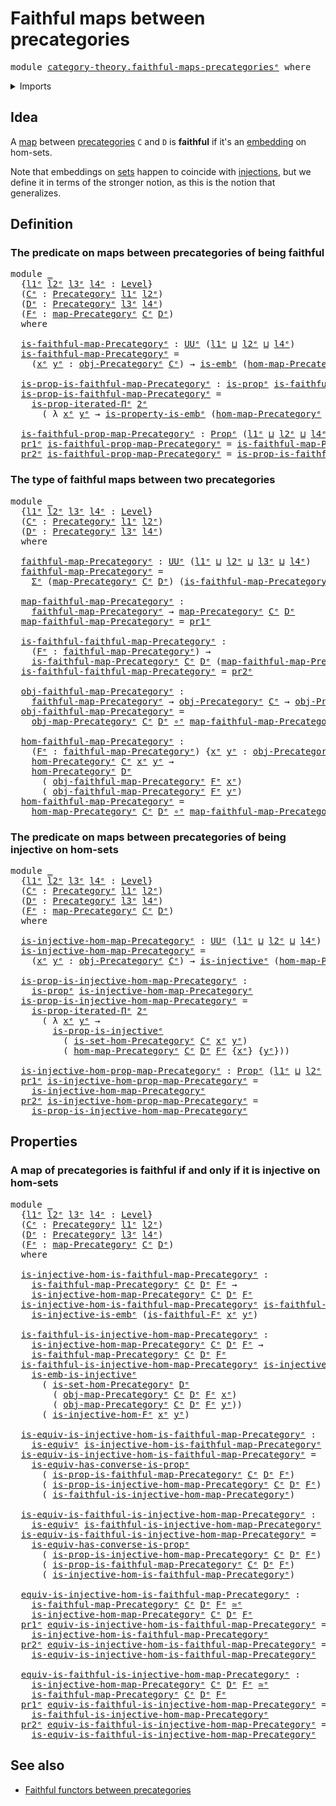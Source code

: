 # Faithful maps between precategories

<pre class="Agda"><a id="48" class="Keyword">module</a> <a id="55" href="category-theory.faithful-maps-precategories%25E1%25B5%2589.html" class="Module">category-theory.faithful-maps-precategoriesᵉ</a> <a id="100" class="Keyword">where</a>
</pre>
<details><summary>Imports</summary>

<pre class="Agda"><a id="156" class="Keyword">open</a> <a id="161" class="Keyword">import</a> <a id="168" href="elementary-number-theory.natural-numbers%25E1%25B5%2589.html" class="Module">elementary-number-theory.natural-numbersᵉ</a>
<a id="210" class="Keyword">open</a> <a id="215" class="Keyword">import</a> <a id="222" href="category-theory.maps-precategories%25E1%25B5%2589.html" class="Module">category-theory.maps-precategoriesᵉ</a>
<a id="258" class="Keyword">open</a> <a id="263" class="Keyword">import</a> <a id="270" href="category-theory.precategories%25E1%25B5%2589.html" class="Module">category-theory.precategoriesᵉ</a>

<a id="302" class="Keyword">open</a> <a id="307" class="Keyword">import</a> <a id="314" href="foundation.dependent-pair-types%25E1%25B5%2589.html" class="Module">foundation.dependent-pair-typesᵉ</a>
<a id="347" class="Keyword">open</a> <a id="352" class="Keyword">import</a> <a id="359" href="foundation.embeddings%25E1%25B5%2589.html" class="Module">foundation.embeddingsᵉ</a>
<a id="382" class="Keyword">open</a> <a id="387" class="Keyword">import</a> <a id="394" href="foundation.equivalences%25E1%25B5%2589.html" class="Module">foundation.equivalencesᵉ</a>
<a id="419" class="Keyword">open</a> <a id="424" class="Keyword">import</a> <a id="431" href="foundation.function-types%25E1%25B5%2589.html" class="Module">foundation.function-typesᵉ</a>
<a id="458" class="Keyword">open</a> <a id="463" class="Keyword">import</a> <a id="470" href="foundation.injective-maps%25E1%25B5%2589.html" class="Module">foundation.injective-mapsᵉ</a>
<a id="497" class="Keyword">open</a> <a id="502" class="Keyword">import</a> <a id="509" href="foundation.iterated-dependent-product-types%25E1%25B5%2589.html" class="Module">foundation.iterated-dependent-product-typesᵉ</a>
<a id="554" class="Keyword">open</a> <a id="559" class="Keyword">import</a> <a id="566" href="foundation.logical-equivalences%25E1%25B5%2589.html" class="Module">foundation.logical-equivalencesᵉ</a>
<a id="599" class="Keyword">open</a> <a id="604" class="Keyword">import</a> <a id="611" href="foundation.propositions%25E1%25B5%2589.html" class="Module">foundation.propositionsᵉ</a>
<a id="636" class="Keyword">open</a> <a id="641" class="Keyword">import</a> <a id="648" href="foundation.sets%25E1%25B5%2589.html" class="Module">foundation.setsᵉ</a>
<a id="665" class="Keyword">open</a> <a id="670" class="Keyword">import</a> <a id="677" href="foundation.universe-levels%25E1%25B5%2589.html" class="Module">foundation.universe-levelsᵉ</a>
</pre>
</details>

## Idea

A [map](category-theory.maps-precategories.md) between
[precategories](category-theory.precategories.md) `C` and `D` is **faithful** if
it's an [embedding](foundation-core.embeddings.md) on hom-sets.

Note that embeddings on [sets](foundation-core.sets.md) happen to coincide with
[injections](foundation.injective-maps.md), but we define it in terms of the
stronger notion, as this is the notion that generalizes.

## Definition

### The predicate on maps between precategories of being faithful

<pre class="Agda"><a id="1237" class="Keyword">module</a> <a id="1244" href="category-theory.faithful-maps-precategories%25E1%25B5%2589.html#1244" class="Module">_</a>
  <a id="1248" class="Symbol">{</a><a id="1249" href="category-theory.faithful-maps-precategories%25E1%25B5%2589.html#1249" class="Bound">l1ᵉ</a> <a id="1253" href="category-theory.faithful-maps-precategories%25E1%25B5%2589.html#1253" class="Bound">l2ᵉ</a> <a id="1257" href="category-theory.faithful-maps-precategories%25E1%25B5%2589.html#1257" class="Bound">l3ᵉ</a> <a id="1261" href="category-theory.faithful-maps-precategories%25E1%25B5%2589.html#1261" class="Bound">l4ᵉ</a> <a id="1265" class="Symbol">:</a> <a id="1267" href="Agda.Primitive.html#742" class="Postulate">Level</a><a id="1272" class="Symbol">}</a>
  <a id="1276" class="Symbol">(</a><a id="1277" href="category-theory.faithful-maps-precategories%25E1%25B5%2589.html#1277" class="Bound">Cᵉ</a> <a id="1280" class="Symbol">:</a> <a id="1282" href="category-theory.precategories%25E1%25B5%2589.html#3370" class="Function">Precategoryᵉ</a> <a id="1295" href="category-theory.faithful-maps-precategories%25E1%25B5%2589.html#1249" class="Bound">l1ᵉ</a> <a id="1299" href="category-theory.faithful-maps-precategories%25E1%25B5%2589.html#1253" class="Bound">l2ᵉ</a><a id="1302" class="Symbol">)</a>
  <a id="1306" class="Symbol">(</a><a id="1307" href="category-theory.faithful-maps-precategories%25E1%25B5%2589.html#1307" class="Bound">Dᵉ</a> <a id="1310" class="Symbol">:</a> <a id="1312" href="category-theory.precategories%25E1%25B5%2589.html#3370" class="Function">Precategoryᵉ</a> <a id="1325" href="category-theory.faithful-maps-precategories%25E1%25B5%2589.html#1257" class="Bound">l3ᵉ</a> <a id="1329" href="category-theory.faithful-maps-precategories%25E1%25B5%2589.html#1261" class="Bound">l4ᵉ</a><a id="1332" class="Symbol">)</a>
  <a id="1336" class="Symbol">(</a><a id="1337" href="category-theory.faithful-maps-precategories%25E1%25B5%2589.html#1337" class="Bound">Fᵉ</a> <a id="1340" class="Symbol">:</a> <a id="1342" href="category-theory.maps-precategories%25E1%25B5%2589.html#1332" class="Function">map-Precategoryᵉ</a> <a id="1359" href="category-theory.faithful-maps-precategories%25E1%25B5%2589.html#1277" class="Bound">Cᵉ</a> <a id="1362" href="category-theory.faithful-maps-precategories%25E1%25B5%2589.html#1307" class="Bound">Dᵉ</a><a id="1364" class="Symbol">)</a>
  <a id="1368" class="Keyword">where</a>

  <a id="1377" href="category-theory.faithful-maps-precategories%25E1%25B5%2589.html#1377" class="Function">is-faithful-map-Precategoryᵉ</a> <a id="1406" class="Symbol">:</a> <a id="1408" href="Agda.Primitive.html#429" class="Primitive">UUᵉ</a> <a id="1412" class="Symbol">(</a><a id="1413" href="category-theory.faithful-maps-precategories%25E1%25B5%2589.html#1249" class="Bound">l1ᵉ</a> <a id="1417" href="Agda.Primitive.html#961" class="Primitive Operator">⊔</a> <a id="1419" href="category-theory.faithful-maps-precategories%25E1%25B5%2589.html#1253" class="Bound">l2ᵉ</a> <a id="1423" href="Agda.Primitive.html#961" class="Primitive Operator">⊔</a> <a id="1425" href="category-theory.faithful-maps-precategories%25E1%25B5%2589.html#1261" class="Bound">l4ᵉ</a><a id="1428" class="Symbol">)</a>
  <a id="1432" href="category-theory.faithful-maps-precategories%25E1%25B5%2589.html#1377" class="Function">is-faithful-map-Precategoryᵉ</a> <a id="1461" class="Symbol">=</a>
    <a id="1467" class="Symbol">(</a><a id="1468" href="category-theory.faithful-maps-precategories%25E1%25B5%2589.html#1468" class="Bound">xᵉ</a> <a id="1471" href="category-theory.faithful-maps-precategories%25E1%25B5%2589.html#1471" class="Bound">yᵉ</a> <a id="1474" class="Symbol">:</a> <a id="1476" href="category-theory.precategories%25E1%25B5%2589.html#4836" class="Function">obj-Precategoryᵉ</a> <a id="1493" href="category-theory.faithful-maps-precategories%25E1%25B5%2589.html#1277" class="Bound">Cᵉ</a><a id="1495" class="Symbol">)</a> <a id="1497" class="Symbol">→</a> <a id="1499" href="foundation-core.embeddings%25E1%25B5%2589.html#1101" class="Function">is-embᵉ</a> <a id="1507" class="Symbol">(</a><a id="1508" href="category-theory.maps-precategories%25E1%25B5%2589.html#1720" class="Function">hom-map-Precategoryᵉ</a> <a id="1529" href="category-theory.faithful-maps-precategories%25E1%25B5%2589.html#1277" class="Bound">Cᵉ</a> <a id="1532" href="category-theory.faithful-maps-precategories%25E1%25B5%2589.html#1307" class="Bound">Dᵉ</a> <a id="1535" href="category-theory.faithful-maps-precategories%25E1%25B5%2589.html#1337" class="Bound">Fᵉ</a> <a id="1538" class="Symbol">{</a><a id="1539" href="category-theory.faithful-maps-precategories%25E1%25B5%2589.html#1468" class="Bound">xᵉ</a><a id="1541" class="Symbol">}</a> <a id="1543" class="Symbol">{</a><a id="1544" href="category-theory.faithful-maps-precategories%25E1%25B5%2589.html#1471" class="Bound">yᵉ</a><a id="1546" class="Symbol">})</a>

  <a id="1552" href="category-theory.faithful-maps-precategories%25E1%25B5%2589.html#1552" class="Function">is-prop-is-faithful-map-Precategoryᵉ</a> <a id="1589" class="Symbol">:</a> <a id="1591" href="foundation-core.propositions%25E1%25B5%2589.html#1041" class="Function">is-propᵉ</a> <a id="1600" href="category-theory.faithful-maps-precategories%25E1%25B5%2589.html#1377" class="Function">is-faithful-map-Precategoryᵉ</a>
  <a id="1631" href="category-theory.faithful-maps-precategories%25E1%25B5%2589.html#1552" class="Function">is-prop-is-faithful-map-Precategoryᵉ</a> <a id="1668" class="Symbol">=</a>
    <a id="1674" href="foundation.iterated-dependent-product-types%25E1%25B5%2589.html#5846" class="Function">is-prop-iterated-Πᵉ</a> <a id="1694" href="elementary-number-theory.natural-numbers%25E1%25B5%2589.html#892" class="Function">2ᵉ</a>
      <a id="1703" class="Symbol">(</a> <a id="1705" class="Symbol">λ</a> <a id="1707" href="category-theory.faithful-maps-precategories%25E1%25B5%2589.html#1707" class="Bound">xᵉ</a> <a id="1710" href="category-theory.faithful-maps-precategories%25E1%25B5%2589.html#1710" class="Bound">yᵉ</a> <a id="1713" class="Symbol">→</a> <a id="1715" href="foundation.embeddings%25E1%25B5%2589.html#1505" class="Function">is-property-is-embᵉ</a> <a id="1735" class="Symbol">(</a><a id="1736" href="category-theory.maps-precategories%25E1%25B5%2589.html#1720" class="Function">hom-map-Precategoryᵉ</a> <a id="1757" href="category-theory.faithful-maps-precategories%25E1%25B5%2589.html#1277" class="Bound">Cᵉ</a> <a id="1760" href="category-theory.faithful-maps-precategories%25E1%25B5%2589.html#1307" class="Bound">Dᵉ</a> <a id="1763" href="category-theory.faithful-maps-precategories%25E1%25B5%2589.html#1337" class="Bound">Fᵉ</a> <a id="1766" class="Symbol">{</a><a id="1767" href="category-theory.faithful-maps-precategories%25E1%25B5%2589.html#1707" class="Bound">xᵉ</a><a id="1769" class="Symbol">}</a> <a id="1771" class="Symbol">{</a><a id="1772" href="category-theory.faithful-maps-precategories%25E1%25B5%2589.html#1710" class="Bound">yᵉ</a><a id="1774" class="Symbol">}))</a>

  <a id="1781" href="category-theory.faithful-maps-precategories%25E1%25B5%2589.html#1781" class="Function">is-faithful-prop-map-Precategoryᵉ</a> <a id="1815" class="Symbol">:</a> <a id="1817" href="foundation-core.propositions%25E1%25B5%2589.html#1181" class="Function">Propᵉ</a> <a id="1823" class="Symbol">(</a><a id="1824" href="category-theory.faithful-maps-precategories%25E1%25B5%2589.html#1249" class="Bound">l1ᵉ</a> <a id="1828" href="Agda.Primitive.html#961" class="Primitive Operator">⊔</a> <a id="1830" href="category-theory.faithful-maps-precategories%25E1%25B5%2589.html#1253" class="Bound">l2ᵉ</a> <a id="1834" href="Agda.Primitive.html#961" class="Primitive Operator">⊔</a> <a id="1836" href="category-theory.faithful-maps-precategories%25E1%25B5%2589.html#1261" class="Bound">l4ᵉ</a><a id="1839" class="Symbol">)</a>
  <a id="1843" href="foundation.dependent-pair-types%25E1%25B5%2589.html#697" class="Field">pr1ᵉ</a> <a id="1848" href="category-theory.faithful-maps-precategories%25E1%25B5%2589.html#1781" class="Function">is-faithful-prop-map-Precategoryᵉ</a> <a id="1882" class="Symbol">=</a> <a id="1884" href="category-theory.faithful-maps-precategories%25E1%25B5%2589.html#1377" class="Function">is-faithful-map-Precategoryᵉ</a>
  <a id="1915" href="foundation.dependent-pair-types%25E1%25B5%2589.html#711" class="Field">pr2ᵉ</a> <a id="1920" href="category-theory.faithful-maps-precategories%25E1%25B5%2589.html#1781" class="Function">is-faithful-prop-map-Precategoryᵉ</a> <a id="1954" class="Symbol">=</a> <a id="1956" href="category-theory.faithful-maps-precategories%25E1%25B5%2589.html#1552" class="Function">is-prop-is-faithful-map-Precategoryᵉ</a>
</pre>
### The type of faithful maps between two precategories

<pre class="Agda"><a id="2063" class="Keyword">module</a> <a id="2070" href="category-theory.faithful-maps-precategories%25E1%25B5%2589.html#2070" class="Module">_</a>
  <a id="2074" class="Symbol">{</a><a id="2075" href="category-theory.faithful-maps-precategories%25E1%25B5%2589.html#2075" class="Bound">l1ᵉ</a> <a id="2079" href="category-theory.faithful-maps-precategories%25E1%25B5%2589.html#2079" class="Bound">l2ᵉ</a> <a id="2083" href="category-theory.faithful-maps-precategories%25E1%25B5%2589.html#2083" class="Bound">l3ᵉ</a> <a id="2087" href="category-theory.faithful-maps-precategories%25E1%25B5%2589.html#2087" class="Bound">l4ᵉ</a> <a id="2091" class="Symbol">:</a> <a id="2093" href="Agda.Primitive.html#742" class="Postulate">Level</a><a id="2098" class="Symbol">}</a>
  <a id="2102" class="Symbol">(</a><a id="2103" href="category-theory.faithful-maps-precategories%25E1%25B5%2589.html#2103" class="Bound">Cᵉ</a> <a id="2106" class="Symbol">:</a> <a id="2108" href="category-theory.precategories%25E1%25B5%2589.html#3370" class="Function">Precategoryᵉ</a> <a id="2121" href="category-theory.faithful-maps-precategories%25E1%25B5%2589.html#2075" class="Bound">l1ᵉ</a> <a id="2125" href="category-theory.faithful-maps-precategories%25E1%25B5%2589.html#2079" class="Bound">l2ᵉ</a><a id="2128" class="Symbol">)</a>
  <a id="2132" class="Symbol">(</a><a id="2133" href="category-theory.faithful-maps-precategories%25E1%25B5%2589.html#2133" class="Bound">Dᵉ</a> <a id="2136" class="Symbol">:</a> <a id="2138" href="category-theory.precategories%25E1%25B5%2589.html#3370" class="Function">Precategoryᵉ</a> <a id="2151" href="category-theory.faithful-maps-precategories%25E1%25B5%2589.html#2083" class="Bound">l3ᵉ</a> <a id="2155" href="category-theory.faithful-maps-precategories%25E1%25B5%2589.html#2087" class="Bound">l4ᵉ</a><a id="2158" class="Symbol">)</a>
  <a id="2162" class="Keyword">where</a>

  <a id="2171" href="category-theory.faithful-maps-precategories%25E1%25B5%2589.html#2171" class="Function">faithful-map-Precategoryᵉ</a> <a id="2197" class="Symbol">:</a> <a id="2199" href="Agda.Primitive.html#429" class="Primitive">UUᵉ</a> <a id="2203" class="Symbol">(</a><a id="2204" href="category-theory.faithful-maps-precategories%25E1%25B5%2589.html#2075" class="Bound">l1ᵉ</a> <a id="2208" href="Agda.Primitive.html#961" class="Primitive Operator">⊔</a> <a id="2210" href="category-theory.faithful-maps-precategories%25E1%25B5%2589.html#2079" class="Bound">l2ᵉ</a> <a id="2214" href="Agda.Primitive.html#961" class="Primitive Operator">⊔</a> <a id="2216" href="category-theory.faithful-maps-precategories%25E1%25B5%2589.html#2083" class="Bound">l3ᵉ</a> <a id="2220" href="Agda.Primitive.html#961" class="Primitive Operator">⊔</a> <a id="2222" href="category-theory.faithful-maps-precategories%25E1%25B5%2589.html#2087" class="Bound">l4ᵉ</a><a id="2225" class="Symbol">)</a>
  <a id="2229" href="category-theory.faithful-maps-precategories%25E1%25B5%2589.html#2171" class="Function">faithful-map-Precategoryᵉ</a> <a id="2255" class="Symbol">=</a>
    <a id="2261" href="foundation.dependent-pair-types%25E1%25B5%2589.html#585" class="Record">Σᵉ</a> <a id="2264" class="Symbol">(</a><a id="2265" href="category-theory.maps-precategories%25E1%25B5%2589.html#1332" class="Function">map-Precategoryᵉ</a> <a id="2282" href="category-theory.faithful-maps-precategories%25E1%25B5%2589.html#2103" class="Bound">Cᵉ</a> <a id="2285" href="category-theory.faithful-maps-precategories%25E1%25B5%2589.html#2133" class="Bound">Dᵉ</a><a id="2287" class="Symbol">)</a> <a id="2289" class="Symbol">(</a><a id="2290" href="category-theory.faithful-maps-precategories%25E1%25B5%2589.html#1377" class="Function">is-faithful-map-Precategoryᵉ</a> <a id="2319" href="category-theory.faithful-maps-precategories%25E1%25B5%2589.html#2103" class="Bound">Cᵉ</a> <a id="2322" href="category-theory.faithful-maps-precategories%25E1%25B5%2589.html#2133" class="Bound">Dᵉ</a><a id="2324" class="Symbol">)</a>

  <a id="2329" href="category-theory.faithful-maps-precategories%25E1%25B5%2589.html#2329" class="Function">map-faithful-map-Precategoryᵉ</a> <a id="2359" class="Symbol">:</a>
    <a id="2365" href="category-theory.faithful-maps-precategories%25E1%25B5%2589.html#2171" class="Function">faithful-map-Precategoryᵉ</a> <a id="2391" class="Symbol">→</a> <a id="2393" href="category-theory.maps-precategories%25E1%25B5%2589.html#1332" class="Function">map-Precategoryᵉ</a> <a id="2410" href="category-theory.faithful-maps-precategories%25E1%25B5%2589.html#2103" class="Bound">Cᵉ</a> <a id="2413" href="category-theory.faithful-maps-precategories%25E1%25B5%2589.html#2133" class="Bound">Dᵉ</a>
  <a id="2418" href="category-theory.faithful-maps-precategories%25E1%25B5%2589.html#2329" class="Function">map-faithful-map-Precategoryᵉ</a> <a id="2448" class="Symbol">=</a> <a id="2450" href="foundation.dependent-pair-types%25E1%25B5%2589.html#697" class="Field">pr1ᵉ</a>

  <a id="2458" href="category-theory.faithful-maps-precategories%25E1%25B5%2589.html#2458" class="Function">is-faithful-faithful-map-Precategoryᵉ</a> <a id="2496" class="Symbol">:</a>
    <a id="2502" class="Symbol">(</a><a id="2503" href="category-theory.faithful-maps-precategories%25E1%25B5%2589.html#2503" class="Bound">Fᵉ</a> <a id="2506" class="Symbol">:</a> <a id="2508" href="category-theory.faithful-maps-precategories%25E1%25B5%2589.html#2171" class="Function">faithful-map-Precategoryᵉ</a><a id="2533" class="Symbol">)</a> <a id="2535" class="Symbol">→</a>
    <a id="2541" href="category-theory.faithful-maps-precategories%25E1%25B5%2589.html#1377" class="Function">is-faithful-map-Precategoryᵉ</a> <a id="2570" href="category-theory.faithful-maps-precategories%25E1%25B5%2589.html#2103" class="Bound">Cᵉ</a> <a id="2573" href="category-theory.faithful-maps-precategories%25E1%25B5%2589.html#2133" class="Bound">Dᵉ</a> <a id="2576" class="Symbol">(</a><a id="2577" href="category-theory.faithful-maps-precategories%25E1%25B5%2589.html#2329" class="Function">map-faithful-map-Precategoryᵉ</a> <a id="2607" href="category-theory.faithful-maps-precategories%25E1%25B5%2589.html#2503" class="Bound">Fᵉ</a><a id="2609" class="Symbol">)</a>
  <a id="2613" href="category-theory.faithful-maps-precategories%25E1%25B5%2589.html#2458" class="Function">is-faithful-faithful-map-Precategoryᵉ</a> <a id="2651" class="Symbol">=</a> <a id="2653" href="foundation.dependent-pair-types%25E1%25B5%2589.html#711" class="Field">pr2ᵉ</a>

  <a id="2661" href="category-theory.faithful-maps-precategories%25E1%25B5%2589.html#2661" class="Function">obj-faithful-map-Precategoryᵉ</a> <a id="2691" class="Symbol">:</a>
    <a id="2697" href="category-theory.faithful-maps-precategories%25E1%25B5%2589.html#2171" class="Function">faithful-map-Precategoryᵉ</a> <a id="2723" class="Symbol">→</a> <a id="2725" href="category-theory.precategories%25E1%25B5%2589.html#4836" class="Function">obj-Precategoryᵉ</a> <a id="2742" href="category-theory.faithful-maps-precategories%25E1%25B5%2589.html#2103" class="Bound">Cᵉ</a> <a id="2745" class="Symbol">→</a> <a id="2747" href="category-theory.precategories%25E1%25B5%2589.html#4836" class="Function">obj-Precategoryᵉ</a> <a id="2764" href="category-theory.faithful-maps-precategories%25E1%25B5%2589.html#2133" class="Bound">Dᵉ</a>
  <a id="2769" href="category-theory.faithful-maps-precategories%25E1%25B5%2589.html#2661" class="Function">obj-faithful-map-Precategoryᵉ</a> <a id="2799" class="Symbol">=</a>
    <a id="2805" href="category-theory.maps-precategories%25E1%25B5%2589.html#1498" class="Function">obj-map-Precategoryᵉ</a> <a id="2826" href="category-theory.faithful-maps-precategories%25E1%25B5%2589.html#2103" class="Bound">Cᵉ</a> <a id="2829" href="category-theory.faithful-maps-precategories%25E1%25B5%2589.html#2133" class="Bound">Dᵉ</a> <a id="2832" href="foundation-core.function-types%25E1%25B5%2589.html#476" class="Function Operator">∘ᵉ</a> <a id="2835" href="category-theory.faithful-maps-precategories%25E1%25B5%2589.html#2329" class="Function">map-faithful-map-Precategoryᵉ</a>

  <a id="2868" href="category-theory.faithful-maps-precategories%25E1%25B5%2589.html#2868" class="Function">hom-faithful-map-Precategoryᵉ</a> <a id="2898" class="Symbol">:</a>
    <a id="2904" class="Symbol">(</a><a id="2905" href="category-theory.faithful-maps-precategories%25E1%25B5%2589.html#2905" class="Bound">Fᵉ</a> <a id="2908" class="Symbol">:</a> <a id="2910" href="category-theory.faithful-maps-precategories%25E1%25B5%2589.html#2171" class="Function">faithful-map-Precategoryᵉ</a><a id="2935" class="Symbol">)</a> <a id="2937" class="Symbol">{</a><a id="2938" href="category-theory.faithful-maps-precategories%25E1%25B5%2589.html#2938" class="Bound">xᵉ</a> <a id="2941" href="category-theory.faithful-maps-precategories%25E1%25B5%2589.html#2941" class="Bound">yᵉ</a> <a id="2944" class="Symbol">:</a> <a id="2946" href="category-theory.precategories%25E1%25B5%2589.html#4836" class="Function">obj-Precategoryᵉ</a> <a id="2963" href="category-theory.faithful-maps-precategories%25E1%25B5%2589.html#2103" class="Bound">Cᵉ</a><a id="2965" class="Symbol">}</a> <a id="2967" class="Symbol">→</a>
    <a id="2973" href="category-theory.precategories%25E1%25B5%2589.html#4999" class="Function">hom-Precategoryᵉ</a> <a id="2990" href="category-theory.faithful-maps-precategories%25E1%25B5%2589.html#2103" class="Bound">Cᵉ</a> <a id="2993" href="category-theory.faithful-maps-precategories%25E1%25B5%2589.html#2938" class="Bound">xᵉ</a> <a id="2996" href="category-theory.faithful-maps-precategories%25E1%25B5%2589.html#2941" class="Bound">yᵉ</a> <a id="2999" class="Symbol">→</a>
    <a id="3005" href="category-theory.precategories%25E1%25B5%2589.html#4999" class="Function">hom-Precategoryᵉ</a> <a id="3022" href="category-theory.faithful-maps-precategories%25E1%25B5%2589.html#2133" class="Bound">Dᵉ</a>
      <a id="3031" class="Symbol">(</a> <a id="3033" href="category-theory.faithful-maps-precategories%25E1%25B5%2589.html#2661" class="Function">obj-faithful-map-Precategoryᵉ</a> <a id="3063" href="category-theory.faithful-maps-precategories%25E1%25B5%2589.html#2905" class="Bound">Fᵉ</a> <a id="3066" href="category-theory.faithful-maps-precategories%25E1%25B5%2589.html#2938" class="Bound">xᵉ</a><a id="3068" class="Symbol">)</a>
      <a id="3076" class="Symbol">(</a> <a id="3078" href="category-theory.faithful-maps-precategories%25E1%25B5%2589.html#2661" class="Function">obj-faithful-map-Precategoryᵉ</a> <a id="3108" href="category-theory.faithful-maps-precategories%25E1%25B5%2589.html#2905" class="Bound">Fᵉ</a> <a id="3111" href="category-theory.faithful-maps-precategories%25E1%25B5%2589.html#2941" class="Bound">yᵉ</a><a id="3113" class="Symbol">)</a>
  <a id="3117" href="category-theory.faithful-maps-precategories%25E1%25B5%2589.html#2868" class="Function">hom-faithful-map-Precategoryᵉ</a> <a id="3147" class="Symbol">=</a>
    <a id="3153" href="category-theory.maps-precategories%25E1%25B5%2589.html#1720" class="Function">hom-map-Precategoryᵉ</a> <a id="3174" href="category-theory.faithful-maps-precategories%25E1%25B5%2589.html#2103" class="Bound">Cᵉ</a> <a id="3177" href="category-theory.faithful-maps-precategories%25E1%25B5%2589.html#2133" class="Bound">Dᵉ</a> <a id="3180" href="foundation-core.function-types%25E1%25B5%2589.html#476" class="Function Operator">∘ᵉ</a> <a id="3183" href="category-theory.faithful-maps-precategories%25E1%25B5%2589.html#2329" class="Function">map-faithful-map-Precategoryᵉ</a>
</pre>
### The predicate on maps between precategories of being injective on hom-sets

<pre class="Agda"><a id="3306" class="Keyword">module</a> <a id="3313" href="category-theory.faithful-maps-precategories%25E1%25B5%2589.html#3313" class="Module">_</a>
  <a id="3317" class="Symbol">{</a><a id="3318" href="category-theory.faithful-maps-precategories%25E1%25B5%2589.html#3318" class="Bound">l1ᵉ</a> <a id="3322" href="category-theory.faithful-maps-precategories%25E1%25B5%2589.html#3322" class="Bound">l2ᵉ</a> <a id="3326" href="category-theory.faithful-maps-precategories%25E1%25B5%2589.html#3326" class="Bound">l3ᵉ</a> <a id="3330" href="category-theory.faithful-maps-precategories%25E1%25B5%2589.html#3330" class="Bound">l4ᵉ</a> <a id="3334" class="Symbol">:</a> <a id="3336" href="Agda.Primitive.html#742" class="Postulate">Level</a><a id="3341" class="Symbol">}</a>
  <a id="3345" class="Symbol">(</a><a id="3346" href="category-theory.faithful-maps-precategories%25E1%25B5%2589.html#3346" class="Bound">Cᵉ</a> <a id="3349" class="Symbol">:</a> <a id="3351" href="category-theory.precategories%25E1%25B5%2589.html#3370" class="Function">Precategoryᵉ</a> <a id="3364" href="category-theory.faithful-maps-precategories%25E1%25B5%2589.html#3318" class="Bound">l1ᵉ</a> <a id="3368" href="category-theory.faithful-maps-precategories%25E1%25B5%2589.html#3322" class="Bound">l2ᵉ</a><a id="3371" class="Symbol">)</a>
  <a id="3375" class="Symbol">(</a><a id="3376" href="category-theory.faithful-maps-precategories%25E1%25B5%2589.html#3376" class="Bound">Dᵉ</a> <a id="3379" class="Symbol">:</a> <a id="3381" href="category-theory.precategories%25E1%25B5%2589.html#3370" class="Function">Precategoryᵉ</a> <a id="3394" href="category-theory.faithful-maps-precategories%25E1%25B5%2589.html#3326" class="Bound">l3ᵉ</a> <a id="3398" href="category-theory.faithful-maps-precategories%25E1%25B5%2589.html#3330" class="Bound">l4ᵉ</a><a id="3401" class="Symbol">)</a>
  <a id="3405" class="Symbol">(</a><a id="3406" href="category-theory.faithful-maps-precategories%25E1%25B5%2589.html#3406" class="Bound">Fᵉ</a> <a id="3409" class="Symbol">:</a> <a id="3411" href="category-theory.maps-precategories%25E1%25B5%2589.html#1332" class="Function">map-Precategoryᵉ</a> <a id="3428" href="category-theory.faithful-maps-precategories%25E1%25B5%2589.html#3346" class="Bound">Cᵉ</a> <a id="3431" href="category-theory.faithful-maps-precategories%25E1%25B5%2589.html#3376" class="Bound">Dᵉ</a><a id="3433" class="Symbol">)</a>
  <a id="3437" class="Keyword">where</a>

  <a id="3446" href="category-theory.faithful-maps-precategories%25E1%25B5%2589.html#3446" class="Function">is-injective-hom-map-Precategoryᵉ</a> <a id="3480" class="Symbol">:</a> <a id="3482" href="Agda.Primitive.html#429" class="Primitive">UUᵉ</a> <a id="3486" class="Symbol">(</a><a id="3487" href="category-theory.faithful-maps-precategories%25E1%25B5%2589.html#3318" class="Bound">l1ᵉ</a> <a id="3491" href="Agda.Primitive.html#961" class="Primitive Operator">⊔</a> <a id="3493" href="category-theory.faithful-maps-precategories%25E1%25B5%2589.html#3322" class="Bound">l2ᵉ</a> <a id="3497" href="Agda.Primitive.html#961" class="Primitive Operator">⊔</a> <a id="3499" href="category-theory.faithful-maps-precategories%25E1%25B5%2589.html#3330" class="Bound">l4ᵉ</a><a id="3502" class="Symbol">)</a>
  <a id="3506" href="category-theory.faithful-maps-precategories%25E1%25B5%2589.html#3446" class="Function">is-injective-hom-map-Precategoryᵉ</a> <a id="3540" class="Symbol">=</a>
    <a id="3546" class="Symbol">(</a><a id="3547" href="category-theory.faithful-maps-precategories%25E1%25B5%2589.html#3547" class="Bound">xᵉ</a> <a id="3550" href="category-theory.faithful-maps-precategories%25E1%25B5%2589.html#3550" class="Bound">yᵉ</a> <a id="3553" class="Symbol">:</a> <a id="3555" href="category-theory.precategories%25E1%25B5%2589.html#4836" class="Function">obj-Precategoryᵉ</a> <a id="3572" href="category-theory.faithful-maps-precategories%25E1%25B5%2589.html#3346" class="Bound">Cᵉ</a><a id="3574" class="Symbol">)</a> <a id="3576" class="Symbol">→</a> <a id="3578" href="foundation-core.injective-maps%25E1%25B5%2589.html#1002" class="Function">is-injectiveᵉ</a> <a id="3592" class="Symbol">(</a><a id="3593" href="category-theory.maps-precategories%25E1%25B5%2589.html#1720" class="Function">hom-map-Precategoryᵉ</a> <a id="3614" href="category-theory.faithful-maps-precategories%25E1%25B5%2589.html#3346" class="Bound">Cᵉ</a> <a id="3617" href="category-theory.faithful-maps-precategories%25E1%25B5%2589.html#3376" class="Bound">Dᵉ</a> <a id="3620" href="category-theory.faithful-maps-precategories%25E1%25B5%2589.html#3406" class="Bound">Fᵉ</a> <a id="3623" class="Symbol">{</a><a id="3624" href="category-theory.faithful-maps-precategories%25E1%25B5%2589.html#3547" class="Bound">xᵉ</a><a id="3626" class="Symbol">}</a> <a id="3628" class="Symbol">{</a><a id="3629" href="category-theory.faithful-maps-precategories%25E1%25B5%2589.html#3550" class="Bound">yᵉ</a><a id="3631" class="Symbol">})</a>

  <a id="3637" href="category-theory.faithful-maps-precategories%25E1%25B5%2589.html#3637" class="Function">is-prop-is-injective-hom-map-Precategoryᵉ</a> <a id="3679" class="Symbol">:</a>
    <a id="3685" href="foundation-core.propositions%25E1%25B5%2589.html#1041" class="Function">is-propᵉ</a> <a id="3694" href="category-theory.faithful-maps-precategories%25E1%25B5%2589.html#3446" class="Function">is-injective-hom-map-Precategoryᵉ</a>
  <a id="3730" href="category-theory.faithful-maps-precategories%25E1%25B5%2589.html#3637" class="Function">is-prop-is-injective-hom-map-Precategoryᵉ</a> <a id="3772" class="Symbol">=</a>
    <a id="3778" href="foundation.iterated-dependent-product-types%25E1%25B5%2589.html#5846" class="Function">is-prop-iterated-Πᵉ</a> <a id="3798" href="elementary-number-theory.natural-numbers%25E1%25B5%2589.html#892" class="Function">2ᵉ</a>
      <a id="3807" class="Symbol">(</a> <a id="3809" class="Symbol">λ</a> <a id="3811" href="category-theory.faithful-maps-precategories%25E1%25B5%2589.html#3811" class="Bound">xᵉ</a> <a id="3814" href="category-theory.faithful-maps-precategories%25E1%25B5%2589.html#3814" class="Bound">yᵉ</a> <a id="3817" class="Symbol">→</a>
        <a id="3827" href="foundation.injective-maps%25E1%25B5%2589.html#2721" class="Function">is-prop-is-injectiveᵉ</a>
          <a id="3859" class="Symbol">(</a> <a id="3861" href="category-theory.precategories%25E1%25B5%2589.html#5124" class="Function">is-set-hom-Precategoryᵉ</a> <a id="3885" href="category-theory.faithful-maps-precategories%25E1%25B5%2589.html#3346" class="Bound">Cᵉ</a> <a id="3888" href="category-theory.faithful-maps-precategories%25E1%25B5%2589.html#3811" class="Bound">xᵉ</a> <a id="3891" href="category-theory.faithful-maps-precategories%25E1%25B5%2589.html#3814" class="Bound">yᵉ</a><a id="3893" class="Symbol">)</a>
          <a id="3905" class="Symbol">(</a> <a id="3907" href="category-theory.maps-precategories%25E1%25B5%2589.html#1720" class="Function">hom-map-Precategoryᵉ</a> <a id="3928" href="category-theory.faithful-maps-precategories%25E1%25B5%2589.html#3346" class="Bound">Cᵉ</a> <a id="3931" href="category-theory.faithful-maps-precategories%25E1%25B5%2589.html#3376" class="Bound">Dᵉ</a> <a id="3934" href="category-theory.faithful-maps-precategories%25E1%25B5%2589.html#3406" class="Bound">Fᵉ</a> <a id="3937" class="Symbol">{</a><a id="3938" href="category-theory.faithful-maps-precategories%25E1%25B5%2589.html#3811" class="Bound">xᵉ</a><a id="3940" class="Symbol">}</a> <a id="3942" class="Symbol">{</a><a id="3943" href="category-theory.faithful-maps-precategories%25E1%25B5%2589.html#3814" class="Bound">yᵉ</a><a id="3945" class="Symbol">}))</a>

  <a id="3952" href="category-theory.faithful-maps-precategories%25E1%25B5%2589.html#3952" class="Function">is-injective-hom-prop-map-Precategoryᵉ</a> <a id="3991" class="Symbol">:</a> <a id="3993" href="foundation-core.propositions%25E1%25B5%2589.html#1181" class="Function">Propᵉ</a> <a id="3999" class="Symbol">(</a><a id="4000" href="category-theory.faithful-maps-precategories%25E1%25B5%2589.html#3318" class="Bound">l1ᵉ</a> <a id="4004" href="Agda.Primitive.html#961" class="Primitive Operator">⊔</a> <a id="4006" href="category-theory.faithful-maps-precategories%25E1%25B5%2589.html#3322" class="Bound">l2ᵉ</a> <a id="4010" href="Agda.Primitive.html#961" class="Primitive Operator">⊔</a> <a id="4012" href="category-theory.faithful-maps-precategories%25E1%25B5%2589.html#3330" class="Bound">l4ᵉ</a><a id="4015" class="Symbol">)</a>
  <a id="4019" href="foundation.dependent-pair-types%25E1%25B5%2589.html#697" class="Field">pr1ᵉ</a> <a id="4024" href="category-theory.faithful-maps-precategories%25E1%25B5%2589.html#3952" class="Function">is-injective-hom-prop-map-Precategoryᵉ</a> <a id="4063" class="Symbol">=</a>
    <a id="4069" href="category-theory.faithful-maps-precategories%25E1%25B5%2589.html#3446" class="Function">is-injective-hom-map-Precategoryᵉ</a>
  <a id="4105" href="foundation.dependent-pair-types%25E1%25B5%2589.html#711" class="Field">pr2ᵉ</a> <a id="4110" href="category-theory.faithful-maps-precategories%25E1%25B5%2589.html#3952" class="Function">is-injective-hom-prop-map-Precategoryᵉ</a> <a id="4149" class="Symbol">=</a>
    <a id="4155" href="category-theory.faithful-maps-precategories%25E1%25B5%2589.html#3637" class="Function">is-prop-is-injective-hom-map-Precategoryᵉ</a>
</pre>
## Properties

### A map of precategories is faithful if and only if it is injective on hom-sets

<pre class="Agda"><a id="4308" class="Keyword">module</a> <a id="4315" href="category-theory.faithful-maps-precategories%25E1%25B5%2589.html#4315" class="Module">_</a>
  <a id="4319" class="Symbol">{</a><a id="4320" href="category-theory.faithful-maps-precategories%25E1%25B5%2589.html#4320" class="Bound">l1ᵉ</a> <a id="4324" href="category-theory.faithful-maps-precategories%25E1%25B5%2589.html#4324" class="Bound">l2ᵉ</a> <a id="4328" href="category-theory.faithful-maps-precategories%25E1%25B5%2589.html#4328" class="Bound">l3ᵉ</a> <a id="4332" href="category-theory.faithful-maps-precategories%25E1%25B5%2589.html#4332" class="Bound">l4ᵉ</a> <a id="4336" class="Symbol">:</a> <a id="4338" href="Agda.Primitive.html#742" class="Postulate">Level</a><a id="4343" class="Symbol">}</a>
  <a id="4347" class="Symbol">(</a><a id="4348" href="category-theory.faithful-maps-precategories%25E1%25B5%2589.html#4348" class="Bound">Cᵉ</a> <a id="4351" class="Symbol">:</a> <a id="4353" href="category-theory.precategories%25E1%25B5%2589.html#3370" class="Function">Precategoryᵉ</a> <a id="4366" href="category-theory.faithful-maps-precategories%25E1%25B5%2589.html#4320" class="Bound">l1ᵉ</a> <a id="4370" href="category-theory.faithful-maps-precategories%25E1%25B5%2589.html#4324" class="Bound">l2ᵉ</a><a id="4373" class="Symbol">)</a>
  <a id="4377" class="Symbol">(</a><a id="4378" href="category-theory.faithful-maps-precategories%25E1%25B5%2589.html#4378" class="Bound">Dᵉ</a> <a id="4381" class="Symbol">:</a> <a id="4383" href="category-theory.precategories%25E1%25B5%2589.html#3370" class="Function">Precategoryᵉ</a> <a id="4396" href="category-theory.faithful-maps-precategories%25E1%25B5%2589.html#4328" class="Bound">l3ᵉ</a> <a id="4400" href="category-theory.faithful-maps-precategories%25E1%25B5%2589.html#4332" class="Bound">l4ᵉ</a><a id="4403" class="Symbol">)</a>
  <a id="4407" class="Symbol">(</a><a id="4408" href="category-theory.faithful-maps-precategories%25E1%25B5%2589.html#4408" class="Bound">Fᵉ</a> <a id="4411" class="Symbol">:</a> <a id="4413" href="category-theory.maps-precategories%25E1%25B5%2589.html#1332" class="Function">map-Precategoryᵉ</a> <a id="4430" href="category-theory.faithful-maps-precategories%25E1%25B5%2589.html#4348" class="Bound">Cᵉ</a> <a id="4433" href="category-theory.faithful-maps-precategories%25E1%25B5%2589.html#4378" class="Bound">Dᵉ</a><a id="4435" class="Symbol">)</a>
  <a id="4439" class="Keyword">where</a>

  <a id="4448" href="category-theory.faithful-maps-precategories%25E1%25B5%2589.html#4448" class="Function">is-injective-hom-is-faithful-map-Precategoryᵉ</a> <a id="4494" class="Symbol">:</a>
    <a id="4500" href="category-theory.faithful-maps-precategories%25E1%25B5%2589.html#1377" class="Function">is-faithful-map-Precategoryᵉ</a> <a id="4529" href="category-theory.faithful-maps-precategories%25E1%25B5%2589.html#4348" class="Bound">Cᵉ</a> <a id="4532" href="category-theory.faithful-maps-precategories%25E1%25B5%2589.html#4378" class="Bound">Dᵉ</a> <a id="4535" href="category-theory.faithful-maps-precategories%25E1%25B5%2589.html#4408" class="Bound">Fᵉ</a> <a id="4538" class="Symbol">→</a>
    <a id="4544" href="category-theory.faithful-maps-precategories%25E1%25B5%2589.html#3446" class="Function">is-injective-hom-map-Precategoryᵉ</a> <a id="4578" href="category-theory.faithful-maps-precategories%25E1%25B5%2589.html#4348" class="Bound">Cᵉ</a> <a id="4581" href="category-theory.faithful-maps-precategories%25E1%25B5%2589.html#4378" class="Bound">Dᵉ</a> <a id="4584" href="category-theory.faithful-maps-precategories%25E1%25B5%2589.html#4408" class="Bound">Fᵉ</a>
  <a id="4589" href="category-theory.faithful-maps-precategories%25E1%25B5%2589.html#4448" class="Function">is-injective-hom-is-faithful-map-Precategoryᵉ</a> <a id="4635" href="category-theory.faithful-maps-precategories%25E1%25B5%2589.html#4635" class="Bound">is-faithful-Fᵉ</a> <a id="4650" href="category-theory.faithful-maps-precategories%25E1%25B5%2589.html#4650" class="Bound">xᵉ</a> <a id="4653" href="category-theory.faithful-maps-precategories%25E1%25B5%2589.html#4653" class="Bound">yᵉ</a> <a id="4656" class="Symbol">=</a>
    <a id="4662" href="foundation-core.injective-maps%25E1%25B5%2589.html#4036" class="Function">is-injective-is-embᵉ</a> <a id="4683" class="Symbol">(</a><a id="4684" href="category-theory.faithful-maps-precategories%25E1%25B5%2589.html#4635" class="Bound">is-faithful-Fᵉ</a> <a id="4699" href="category-theory.faithful-maps-precategories%25E1%25B5%2589.html#4650" class="Bound">xᵉ</a> <a id="4702" href="category-theory.faithful-maps-precategories%25E1%25B5%2589.html#4653" class="Bound">yᵉ</a><a id="4704" class="Symbol">)</a>

  <a id="4709" href="category-theory.faithful-maps-precategories%25E1%25B5%2589.html#4709" class="Function">is-faithful-is-injective-hom-map-Precategoryᵉ</a> <a id="4755" class="Symbol">:</a>
    <a id="4761" href="category-theory.faithful-maps-precategories%25E1%25B5%2589.html#3446" class="Function">is-injective-hom-map-Precategoryᵉ</a> <a id="4795" href="category-theory.faithful-maps-precategories%25E1%25B5%2589.html#4348" class="Bound">Cᵉ</a> <a id="4798" href="category-theory.faithful-maps-precategories%25E1%25B5%2589.html#4378" class="Bound">Dᵉ</a> <a id="4801" href="category-theory.faithful-maps-precategories%25E1%25B5%2589.html#4408" class="Bound">Fᵉ</a> <a id="4804" class="Symbol">→</a>
    <a id="4810" href="category-theory.faithful-maps-precategories%25E1%25B5%2589.html#1377" class="Function">is-faithful-map-Precategoryᵉ</a> <a id="4839" href="category-theory.faithful-maps-precategories%25E1%25B5%2589.html#4348" class="Bound">Cᵉ</a> <a id="4842" href="category-theory.faithful-maps-precategories%25E1%25B5%2589.html#4378" class="Bound">Dᵉ</a> <a id="4845" href="category-theory.faithful-maps-precategories%25E1%25B5%2589.html#4408" class="Bound">Fᵉ</a>
  <a id="4850" href="category-theory.faithful-maps-precategories%25E1%25B5%2589.html#4709" class="Function">is-faithful-is-injective-hom-map-Precategoryᵉ</a> <a id="4896" href="category-theory.faithful-maps-precategories%25E1%25B5%2589.html#4896" class="Bound">is-injective-hom-Fᵉ</a> <a id="4916" href="category-theory.faithful-maps-precategories%25E1%25B5%2589.html#4916" class="Bound">xᵉ</a> <a id="4919" href="category-theory.faithful-maps-precategories%25E1%25B5%2589.html#4919" class="Bound">yᵉ</a> <a id="4922" class="Symbol">=</a>
    <a id="4928" href="foundation.injective-maps%25E1%25B5%2589.html#1982" class="Function">is-emb-is-injectiveᵉ</a>
      <a id="4955" class="Symbol">(</a> <a id="4957" href="category-theory.precategories%25E1%25B5%2589.html#5124" class="Function">is-set-hom-Precategoryᵉ</a> <a id="4981" href="category-theory.faithful-maps-precategories%25E1%25B5%2589.html#4378" class="Bound">Dᵉ</a>
        <a id="4992" class="Symbol">(</a> <a id="4994" href="category-theory.maps-precategories%25E1%25B5%2589.html#1498" class="Function">obj-map-Precategoryᵉ</a> <a id="5015" href="category-theory.faithful-maps-precategories%25E1%25B5%2589.html#4348" class="Bound">Cᵉ</a> <a id="5018" href="category-theory.faithful-maps-precategories%25E1%25B5%2589.html#4378" class="Bound">Dᵉ</a> <a id="5021" href="category-theory.faithful-maps-precategories%25E1%25B5%2589.html#4408" class="Bound">Fᵉ</a> <a id="5024" href="category-theory.faithful-maps-precategories%25E1%25B5%2589.html#4916" class="Bound">xᵉ</a><a id="5026" class="Symbol">)</a>
        <a id="5036" class="Symbol">(</a> <a id="5038" href="category-theory.maps-precategories%25E1%25B5%2589.html#1498" class="Function">obj-map-Precategoryᵉ</a> <a id="5059" href="category-theory.faithful-maps-precategories%25E1%25B5%2589.html#4348" class="Bound">Cᵉ</a> <a id="5062" href="category-theory.faithful-maps-precategories%25E1%25B5%2589.html#4378" class="Bound">Dᵉ</a> <a id="5065" href="category-theory.faithful-maps-precategories%25E1%25B5%2589.html#4408" class="Bound">Fᵉ</a> <a id="5068" href="category-theory.faithful-maps-precategories%25E1%25B5%2589.html#4919" class="Bound">yᵉ</a><a id="5070" class="Symbol">))</a>
      <a id="5079" class="Symbol">(</a> <a id="5081" href="category-theory.faithful-maps-precategories%25E1%25B5%2589.html#4896" class="Bound">is-injective-hom-Fᵉ</a> <a id="5101" href="category-theory.faithful-maps-precategories%25E1%25B5%2589.html#4916" class="Bound">xᵉ</a> <a id="5104" href="category-theory.faithful-maps-precategories%25E1%25B5%2589.html#4919" class="Bound">yᵉ</a><a id="5106" class="Symbol">)</a>

  <a id="5111" href="category-theory.faithful-maps-precategories%25E1%25B5%2589.html#5111" class="Function">is-equiv-is-injective-hom-is-faithful-map-Precategoryᵉ</a> <a id="5166" class="Symbol">:</a>
    <a id="5172" href="foundation-core.equivalences%25E1%25B5%2589.html#1553" class="Function">is-equivᵉ</a> <a id="5182" href="category-theory.faithful-maps-precategories%25E1%25B5%2589.html#4448" class="Function">is-injective-hom-is-faithful-map-Precategoryᵉ</a>
  <a id="5230" href="category-theory.faithful-maps-precategories%25E1%25B5%2589.html#5111" class="Function">is-equiv-is-injective-hom-is-faithful-map-Precategoryᵉ</a> <a id="5285" class="Symbol">=</a>
    <a id="5291" href="foundation.logical-equivalences%25E1%25B5%2589.html#4727" class="Function">is-equiv-has-converse-is-propᵉ</a>
      <a id="5328" class="Symbol">(</a> <a id="5330" href="category-theory.faithful-maps-precategories%25E1%25B5%2589.html#1552" class="Function">is-prop-is-faithful-map-Precategoryᵉ</a> <a id="5367" href="category-theory.faithful-maps-precategories%25E1%25B5%2589.html#4348" class="Bound">Cᵉ</a> <a id="5370" href="category-theory.faithful-maps-precategories%25E1%25B5%2589.html#4378" class="Bound">Dᵉ</a> <a id="5373" href="category-theory.faithful-maps-precategories%25E1%25B5%2589.html#4408" class="Bound">Fᵉ</a><a id="5375" class="Symbol">)</a>
      <a id="5383" class="Symbol">(</a> <a id="5385" href="category-theory.faithful-maps-precategories%25E1%25B5%2589.html#3637" class="Function">is-prop-is-injective-hom-map-Precategoryᵉ</a> <a id="5427" href="category-theory.faithful-maps-precategories%25E1%25B5%2589.html#4348" class="Bound">Cᵉ</a> <a id="5430" href="category-theory.faithful-maps-precategories%25E1%25B5%2589.html#4378" class="Bound">Dᵉ</a> <a id="5433" href="category-theory.faithful-maps-precategories%25E1%25B5%2589.html#4408" class="Bound">Fᵉ</a><a id="5435" class="Symbol">)</a>
      <a id="5443" class="Symbol">(</a> <a id="5445" href="category-theory.faithful-maps-precategories%25E1%25B5%2589.html#4709" class="Function">is-faithful-is-injective-hom-map-Precategoryᵉ</a><a id="5490" class="Symbol">)</a>

  <a id="5495" href="category-theory.faithful-maps-precategories%25E1%25B5%2589.html#5495" class="Function">is-equiv-is-faithful-is-injective-hom-map-Precategoryᵉ</a> <a id="5550" class="Symbol">:</a>
    <a id="5556" href="foundation-core.equivalences%25E1%25B5%2589.html#1553" class="Function">is-equivᵉ</a> <a id="5566" href="category-theory.faithful-maps-precategories%25E1%25B5%2589.html#4709" class="Function">is-faithful-is-injective-hom-map-Precategoryᵉ</a>
  <a id="5614" href="category-theory.faithful-maps-precategories%25E1%25B5%2589.html#5495" class="Function">is-equiv-is-faithful-is-injective-hom-map-Precategoryᵉ</a> <a id="5669" class="Symbol">=</a>
    <a id="5675" href="foundation.logical-equivalences%25E1%25B5%2589.html#4727" class="Function">is-equiv-has-converse-is-propᵉ</a>
      <a id="5712" class="Symbol">(</a> <a id="5714" href="category-theory.faithful-maps-precategories%25E1%25B5%2589.html#3637" class="Function">is-prop-is-injective-hom-map-Precategoryᵉ</a> <a id="5756" href="category-theory.faithful-maps-precategories%25E1%25B5%2589.html#4348" class="Bound">Cᵉ</a> <a id="5759" href="category-theory.faithful-maps-precategories%25E1%25B5%2589.html#4378" class="Bound">Dᵉ</a> <a id="5762" href="category-theory.faithful-maps-precategories%25E1%25B5%2589.html#4408" class="Bound">Fᵉ</a><a id="5764" class="Symbol">)</a>
      <a id="5772" class="Symbol">(</a> <a id="5774" href="category-theory.faithful-maps-precategories%25E1%25B5%2589.html#1552" class="Function">is-prop-is-faithful-map-Precategoryᵉ</a> <a id="5811" href="category-theory.faithful-maps-precategories%25E1%25B5%2589.html#4348" class="Bound">Cᵉ</a> <a id="5814" href="category-theory.faithful-maps-precategories%25E1%25B5%2589.html#4378" class="Bound">Dᵉ</a> <a id="5817" href="category-theory.faithful-maps-precategories%25E1%25B5%2589.html#4408" class="Bound">Fᵉ</a><a id="5819" class="Symbol">)</a>
      <a id="5827" class="Symbol">(</a> <a id="5829" href="category-theory.faithful-maps-precategories%25E1%25B5%2589.html#4448" class="Function">is-injective-hom-is-faithful-map-Precategoryᵉ</a><a id="5874" class="Symbol">)</a>

  <a id="5879" href="category-theory.faithful-maps-precategories%25E1%25B5%2589.html#5879" class="Function">equiv-is-injective-hom-is-faithful-map-Precategoryᵉ</a> <a id="5931" class="Symbol">:</a>
    <a id="5937" href="category-theory.faithful-maps-precategories%25E1%25B5%2589.html#1377" class="Function">is-faithful-map-Precategoryᵉ</a> <a id="5966" href="category-theory.faithful-maps-precategories%25E1%25B5%2589.html#4348" class="Bound">Cᵉ</a> <a id="5969" href="category-theory.faithful-maps-precategories%25E1%25B5%2589.html#4378" class="Bound">Dᵉ</a> <a id="5972" href="category-theory.faithful-maps-precategories%25E1%25B5%2589.html#4408" class="Bound">Fᵉ</a> <a id="5975" href="foundation-core.equivalences%25E1%25B5%2589.html#2662" class="Function Operator">≃ᵉ</a>
    <a id="5982" href="category-theory.faithful-maps-precategories%25E1%25B5%2589.html#3446" class="Function">is-injective-hom-map-Precategoryᵉ</a> <a id="6016" href="category-theory.faithful-maps-precategories%25E1%25B5%2589.html#4348" class="Bound">Cᵉ</a> <a id="6019" href="category-theory.faithful-maps-precategories%25E1%25B5%2589.html#4378" class="Bound">Dᵉ</a> <a id="6022" href="category-theory.faithful-maps-precategories%25E1%25B5%2589.html#4408" class="Bound">Fᵉ</a>
  <a id="6027" href="foundation.dependent-pair-types%25E1%25B5%2589.html#697" class="Field">pr1ᵉ</a> <a id="6032" href="category-theory.faithful-maps-precategories%25E1%25B5%2589.html#5879" class="Function">equiv-is-injective-hom-is-faithful-map-Precategoryᵉ</a> <a id="6084" class="Symbol">=</a>
    <a id="6090" href="category-theory.faithful-maps-precategories%25E1%25B5%2589.html#4448" class="Function">is-injective-hom-is-faithful-map-Precategoryᵉ</a>
  <a id="6138" href="foundation.dependent-pair-types%25E1%25B5%2589.html#711" class="Field">pr2ᵉ</a> <a id="6143" href="category-theory.faithful-maps-precategories%25E1%25B5%2589.html#5879" class="Function">equiv-is-injective-hom-is-faithful-map-Precategoryᵉ</a> <a id="6195" class="Symbol">=</a>
    <a id="6201" href="category-theory.faithful-maps-precategories%25E1%25B5%2589.html#5111" class="Function">is-equiv-is-injective-hom-is-faithful-map-Precategoryᵉ</a>

  <a id="6259" href="category-theory.faithful-maps-precategories%25E1%25B5%2589.html#6259" class="Function">equiv-is-faithful-is-injective-hom-map-Precategoryᵉ</a> <a id="6311" class="Symbol">:</a>
    <a id="6317" href="category-theory.faithful-maps-precategories%25E1%25B5%2589.html#3446" class="Function">is-injective-hom-map-Precategoryᵉ</a> <a id="6351" href="category-theory.faithful-maps-precategories%25E1%25B5%2589.html#4348" class="Bound">Cᵉ</a> <a id="6354" href="category-theory.faithful-maps-precategories%25E1%25B5%2589.html#4378" class="Bound">Dᵉ</a> <a id="6357" href="category-theory.faithful-maps-precategories%25E1%25B5%2589.html#4408" class="Bound">Fᵉ</a> <a id="6360" href="foundation-core.equivalences%25E1%25B5%2589.html#2662" class="Function Operator">≃ᵉ</a>
    <a id="6367" href="category-theory.faithful-maps-precategories%25E1%25B5%2589.html#1377" class="Function">is-faithful-map-Precategoryᵉ</a> <a id="6396" href="category-theory.faithful-maps-precategories%25E1%25B5%2589.html#4348" class="Bound">Cᵉ</a> <a id="6399" href="category-theory.faithful-maps-precategories%25E1%25B5%2589.html#4378" class="Bound">Dᵉ</a> <a id="6402" href="category-theory.faithful-maps-precategories%25E1%25B5%2589.html#4408" class="Bound">Fᵉ</a>
  <a id="6407" href="foundation.dependent-pair-types%25E1%25B5%2589.html#697" class="Field">pr1ᵉ</a> <a id="6412" href="category-theory.faithful-maps-precategories%25E1%25B5%2589.html#6259" class="Function">equiv-is-faithful-is-injective-hom-map-Precategoryᵉ</a> <a id="6464" class="Symbol">=</a>
    <a id="6470" href="category-theory.faithful-maps-precategories%25E1%25B5%2589.html#4709" class="Function">is-faithful-is-injective-hom-map-Precategoryᵉ</a>
  <a id="6518" href="foundation.dependent-pair-types%25E1%25B5%2589.html#711" class="Field">pr2ᵉ</a> <a id="6523" href="category-theory.faithful-maps-precategories%25E1%25B5%2589.html#6259" class="Function">equiv-is-faithful-is-injective-hom-map-Precategoryᵉ</a> <a id="6575" class="Symbol">=</a>
    <a id="6581" href="category-theory.faithful-maps-precategories%25E1%25B5%2589.html#5495" class="Function">is-equiv-is-faithful-is-injective-hom-map-Precategoryᵉ</a>
</pre>
## See also

- [Faithful functors between precategories](category-theory.faithful-functors-precategories.md)